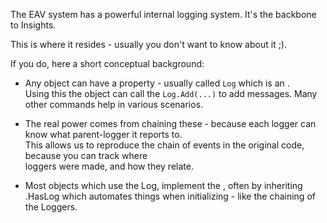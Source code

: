 ﻿---
uid: ToSic.Eav.Logging
---

The EAV system has a powerful internal logging system. It's the backbone to Insights.

This is where it resides - usually you don't want to know about it ;).

If you do, here a short conceptual background:

* Any object can have a property - usually called `Log` which is an [](xref:ToSic.Eav.Logging.ILog) .  
	Using this the object can call the `Log.Add(...)` to add messages. Many other commands help in various scenarios. 

* The real power comes from chaining these - because each logger can know what parent-logger it reports to.  
	This allows us to reproduce the chain of events in the original code, because you can track where  
	loggers were made, and how they relate. 

* Most objects which use the Log, implement the [](xref:ToSic.Eav.Logging.IHasLog), often by inheriting  
	[](xref:ToSic.Eav.Logging).HasLog which automates things when initializing - like the chaining of the Loggers. 
